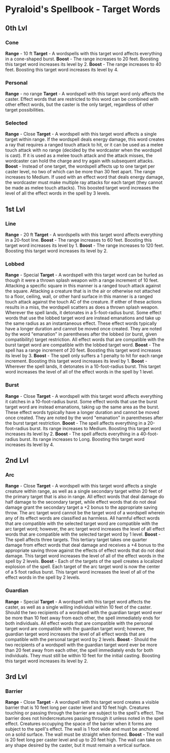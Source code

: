 # Pyraloid's Spellbook - Target Words

## 0th Lvl
### Cone
**Range** - 10 ft
**Target** - A wordspells with this target word affects everything in a cone-shaped burst.
**Boost** - The range increases to 20 feet. Boosting this target word increases its level by 2.
**Boost** - The range increases to 40 feet. Boosting this target word increases its level by 4.

### Personal
**Range** - no range
**Target** - A wordspell with this target word only affects the caster. Effect words that are restricted to this word can be combined with other effect words, but the caster is the only target, regardless of other target possibilities.

### Selected
**Range** - Close
**Target** - A wordspell with this target word affects a single target within range. If the wordspell deals energy damage, this word creates a ray that requires a ranged touch attack to hit, or it can be used as a melee touch attack with no range (decided by the wordcaster when the wordspell is cast). If it is used as a melee touch attack and the attack misses, the wordcaster can hold the charge and try again with subsequent attacks.
**Boost** - Instead of one target, the wordspell affects up to one target per caster level, no two of which can be more than 30 feet apart. The range increases to Medium. If used with an effect word that deals energy damage, the wordcaster must make multiple ray attacks for each target (they cannot be made as melee touch attacks). This boosted target word increases the level of all the effect words in the spell by 3 levels.

## 1st Lvl
### Line
**Range** - 20 ft
**Target** - A wordspells with this target word affects everything in a 20-foot line.
**Boost** - The range increases to 60 feet. Boosting this target word increases its level by 1.
**Boost** - The range increases to 120 feet. Boosting this target word increases its level by 2.

### Lobbed
**Range** - Special
**Target** - A wordspell with this target word can be hurled as though it were a thrown splash weapon with a range increment of 10 feet. Attacking a specific square in this manner is a ranged touch attack against the square. Attacking a creature that is in the air or otherwise not attached to a floor, ceiling, wall, or other hard surface in this manner is a ranged touch attack against the touch AC of the creature. If either of these actions results in a miss, the wordspell scatters as does a thrown splash weapon. Wherever the spell lands, it detonates in a 5-foot-radius burst. Some effect words that use the lobbed target word are instead emanations and take up the same radius as an instantaneous effect. These effect words typically have a longer duration and cannot be moved once created. They are noted by the word "emanation" in parentheses after the lobbed (or burst, given compatibility) target restriction. All effect words that are compatible with the burst target word are compatible with the lobbed target word.
**Boost** - The spell has a range increment of 20 feet. Boosting this target word increases its level by 3.
**Boost** - The spell only suffers a 1 penalty to hit for each range increment. Boosting this target word increases its level by 1.
**Boost** - Wherever the spell lands, it detonates in a 10-foot-radius burst. This target word increases the level of all of the effect words in the spell by 1 level.

### Burst
**Range** - Close
**Target** - A wordspell with this target word affects everything it catches in a 10-foot-radius burst. Some effect words that use the burst target word are instead emanations, taking up the same area as the burst. These effect words typically have a longer duration and cannot be moved once created. They are noted by the word "emanation" in parentheses after the burst target restriction.
**Boost** - The spell affects everything in a 20-foot-radius burst. Its range increases to Medium. Boosting this target word increases its level by 2.
**Boost** - The spell affects everything in a 40-foot-radius burst. Its range increases to Long. Boosting this target word increases its level by 4.

## 2nd Lvl
### Arc
**Range** - Close
**Target** - A wordspell with this target word affects a single creature within range, as well as a single secondary target within 20 feet of the primary target that is also in range. All effect words that deal damage do half damage to the secondary target, while effect words that do not deal damage grant the secondary target a +2 bonus to the appropriate saving throw. The arc target word cannot be the target word of a wordspell wherein any of its effect words are classified as harmless. All harmful effect words that are compatible with the selected target word are compatible with the arc target word; however, the arc target word increases the level of all effect words that are compatible with the selected target word by 1 level.
**Boost** - The spell affects three targets. This tertiary target takes one quarter damage from effect words that deal damage and receives a +4 bonus to the appropriate saving throw against the effects of effect words that do not deal damage. This target word increases the level of all of the effect words in the spell by 2 levels.
**Boost** - Each of the targets of the spell creates a localized explosion of the spell. Each target of the arc target word is now the center of a 5 foot radius burst. This target word increases the level of all of the effect words in the spell by 2 levels.

### Guardian
**Range** - Special
**Target** - A wordspell with this target word affects the caster, as well as a single willing individual within 10 feet of the caster. Should the two recipients of a wordspell with the guardian target word ever be more than 10 feet away from each other, the spell immediately ends for both individuals. All effect words that are compatible with the personal target word are compatible with the guardian target word; however, the guardian target word increases the level of all effect words that are compatible with the personal target word by 2 levels.
**Boost** - Should the two recipients of a wordspell with the guardian target word ever be more than 20 feet away from each other, the spell immediately ends for both individuals. They must still be within 10 feet for the initial casting. Boosting this target word increases its level by 2.

## 3rd Lvl
### Barrier
**Range** - Close
**Target** - A wordspell with this target word creates a visible barrier that is 10 feet long per caster level and 10 feet high. Creatures touching or passing through the barrier are subject to the spell's effect. The barrier does not hindercreatures passing through it unless noted in the spell effect. Creatures occupying the space of the barrier when it forms are subject to the spell's effect. The wall is 1 foot wide and must be anchored on a solid surface. The wall must be straight when formed.
**Boost** - The wall is 20 feet long per caster level and up to 20 feet high. The wall can take on any shape desired by the caster, but it must remain a vertical surface.
